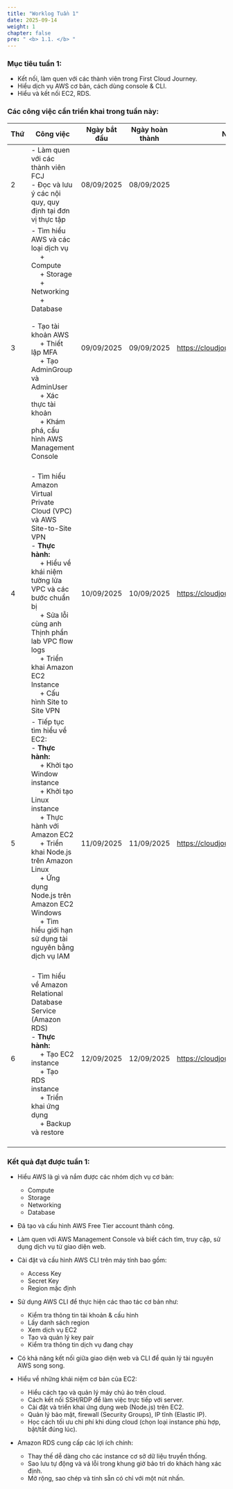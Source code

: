 ```yaml
---
title: "Worklog Tuần 1"
date: 2025-09-14
weight: 1
chapter: false
pre: " <b> 1.1. </b> "
---
```

<!-- {{% notice warning %}}
⚠️ **Lưu ý:** Các thông tin dưới đây chỉ nhằm mục đích tham khảo, vui lòng **không sao chép nguyên văn** cho bài báo cáo của bạn kể cả warning này.
{{% /notice %}} -->


### Mục tiêu tuần 1:

* Kết nối, làm quen với các thành viên trong First Cloud Journey.
* Hiểu dịch vụ AWS cơ bản, cách dùng console & CLI.
* Hiểu và kết nối EC2, RDS.

### Các công việc cần triển khai trong tuần này:
| Thứ | Công việc                                                                                                                                                                                   | Ngày bắt đầu | Ngày hoàn thành | Nguồn tài liệu                            |
| --- | ------------------------------------------------------------------------------------------------------------------------------------------------------------------------------------------- | ------------ | --------------- | ----------------------------------------- |
| 2   | - Làm quen với các thành viên FCJ <br> - Đọc và lưu ý các nội quy, quy định tại đơn vị thực tập                                                                                             | 08/09/2025   | 08/09/2025      |
| 3   | - Tìm hiểu AWS và các loại dịch vụ <br>&emsp; + Compute <br>&emsp; + Storage <br>&emsp; + Networking <br>&emsp; + Database <br>&emsp;  <br> - Tạo tài khoản AWS <br>&emsp; + Thiết lập MFA <br>&emsp; + Tạo AdminGroup và AdminUser <br>&emsp; + Xác thực tài khoản <br>&emsp; + Khám phá, cấu hình AWS Management Console <br>&emsp;<br>                                             | 09/09/2025   | 09/09/2025      | <https://cloudjourney.awsstudygroup.com/> |
| 4   | - Tìm hiểu Amazon Virtual Private Cloud (VPC) và AWS Site-to-Site VPN <br>  - **Thực hành:** <br>&emsp; + Hiểu về khái niệm tường lửa VPC và các bước chuẩn bị <br>&emsp;  + Sửa lỗi cùng anh Thịnh phần lab VPC flow logs <br>&emsp; + Triển khai Amazon EC2 Instance <br>&emsp; + Cấu hình Site to Site VPN| 10/09/2025   | 10/09/2025      | <https://cloudjourney.awsstudygroup.com/> |
| 5   | - Tiếp tục tìm hiểu về EC2: <br> - **Thực hành:** <br>&emsp; + Khởi tạo Window instance <br>&emsp; + Khởi tạo Linux instance <br>&emsp; + Thực hành với Amazon EC2 <br>&emsp; + Triển khai Node.js trên Amazon Linux <br>&emsp; + Ứng dụng Node.js trên Amazon EC2 Windows<br>&emsp; + Tìm hiểu giới hạn sử dụng tài nguyên bằng dịch vụ IAM <br>&emsp;                 | 11/09/2025   | 11/09/2025      | <https://cloudjourney.awsstudygroup.com/> |
| 6   | - Tìm hiểu về Amazon Relational Database Service (Amazon RDS) <br> - **Thực hành:** <br>&emsp; + Tạo EC2 instance <br>&emsp; + Tạo RDS instance <br>&emsp; + Triển khai ứng dụng <br>&emsp; + Backup và restore <br>&emsp;                                                                                      | 12/09/2025   | 12/09/2025      | <https://cloudjourney.awsstudygroup.com/> |


### Kết quả đạt được tuần 1:

* Hiểu AWS là gì và nắm được các nhóm dịch vụ cơ bản: 
  * Compute
  * Storage
  * Networking 
  * Database
  

* Đã tạo và cấu hình AWS Free Tier account thành công.

* Làm quen với AWS Management Console và biết cách tìm, truy cập, sử dụng dịch vụ từ giao diện web.

* Cài đặt và cấu hình AWS CLI trên máy tính bao gồm:
  * Access Key
  * Secret Key
  * Region mặc định
  

* Sử dụng AWS CLI để thực hiện các thao tác cơ bản như:

  * Kiểm tra thông tin tài khoản & cấu hình
  * Lấy danh sách region
  * Xem dịch vụ EC2
  * Tạo và quản lý key pair
  * Kiểm tra thông tin dịch vụ đang chạy
  

* Có khả năng kết nối giữa giao diện web và CLI để quản lý tài nguyên AWS song song.

* Hiểu về những khái niệm cơ bản của EC2:

  * Hiểu cách tạo và quản lý máy chủ ảo trên cloud.
  * Cách kết nối SSH/RDP để làm việc trực tiếp với server.
  * Cài đặt và triển khai ứng dụng web (Node.js) trên EC2.
  * Quản lý bảo mật, firewall (Security Groups), IP tĩnh (Elastic IP).
  * Học cách tối ưu chi phí khi dùng cloud (chọn loại instance phù hợp, bật/tắt đúng lúc).

* Amazon RDS cung cấp các lợi ích chính:

  * Thay thế dễ dàng cho các instance cơ sở dữ liệu truyền thống.
  * Sao lưu tự động và vá lỗi trong khung giờ bảo trì do khách hàng xác định.
  * Mở rộng, sao chép và tính sẵn có chỉ với một nút nhấn.

